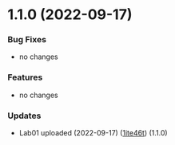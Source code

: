 # 1.1.0 (2022-09-17)

### Bug Fixes

* no changes

### Features

* no changes

### Updates

* Lab01 uploaded (2022-09-17) ([1ite46t](https://github.com/imzorin-rudn/NauchnoeProgrammirovanieZorin/tree/main/lab01)) (1.1.0)

